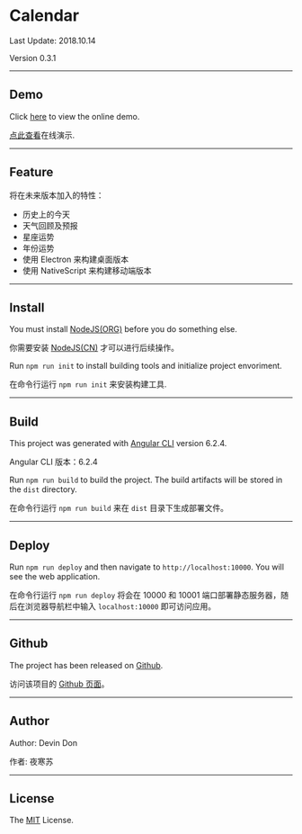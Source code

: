 # Calendar

Last Update: 2018.10.14

Version 0.3.1

---

## Demo

Click [here](https://demo.don.red/calendar) to view the online demo.

[点此查看](https://demo.don.red/calendar)在线演示.

---

## Feature

将在未来版本加入的特性：
- 历史上的今天
- 天气回顾及预报
- 星座运势
- 年份运势
- 使用 Electron 来构建桌面版本
- 使用 NativeScript 来构建移动端版本

---

## Install

You must install [NodeJS(ORG)](http://nodejs.org/download/) before you do something else.

你需要安装 [NodeJS(CN)](http://nodejs.cn/download/) 才可以进行后续操作。

Run `npm run init` to install building tools and initialize project envoriment.

在命令行运行 `npm run init` 来安装构建工具.

---

## Build

This project was generated with [Angular CLI](https://github.com/angular/angular-cli) version 6.2.4.

Angular CLI 版本：6.2.4

Run `npm run build` to build the project. The build artifacts will be stored in the `dist` directory.

在命令行运行 `npm run build` 来在 `dist` 目录下生成部署文件。

---

## Deploy

Run `npm run deploy` and then navigate to `http://localhost:10000`. You will see the web application.

在命令行运行 `npm run deploy` 将会在 10000 和 10001 端口部署静态服务器，随后在浏览器导航栏中输入 `localhost:10000` 即可访问应用。

---

## Github

The project has been released on [Github](https://github.com/devindon/calendar).

访问该项目的 [Github 页面](https://github.com/devindon/calendar)。

---

## Author

Author: Devin Don

作者: 夜寒苏

---

## License

The [MIT](https://mit-license.org/) License.
